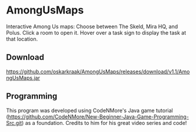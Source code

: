# AmongUsMaps
Interactive Among Us maps:
Choose between The Skeld, Mira HQ, and Polus.
Click a room to open it.
Hover over a task sign to display the task at that location.
## Download
https://github.com/oskarkraak/AmongUsMaps/releases/download/v1.1/AmongUsMaps.jar
## Programming
This program was developed using CodeNMore's Java game tutorial (https://github.com/CodeNMore/New-Beginner-Java-Game-Programming-Src.git) as a foundation. Credits to him for his great video series and code!

